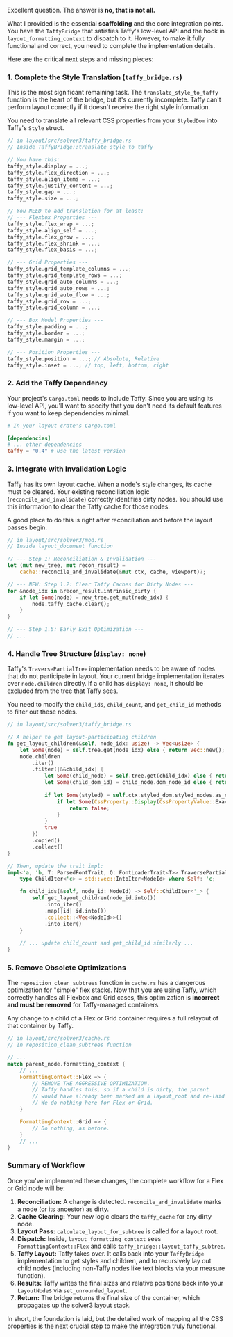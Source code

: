 Excellent question. The answer is **no, that is not all.**

What I provided is the essential **scaffolding** and the core integration points. You have the `TaffyBridge` that satisfies Taffy's low-level API and the hook in `layout_formatting_context` to dispatch to it. However, to make it fully functional and correct, you need to complete the implementation details.

Here are the critical next steps and missing pieces:

### 1. Complete the Style Translation (`taffy_bridge.rs`)

This is the most significant remaining task. The `translate_style_to_taffy` function is the heart of the bridge, but it's currently incomplete. Taffy can't perform layout correctly if it doesn't receive the right style information.

You need to translate all relevant CSS properties from your `StyledDom` into Taffy's `Style` struct.

```rust
// in layout/src/solver3/taffy_bridge.rs
// Inside TaffyBridge::translate_style_to_taffy

// You have this:
taffy_style.display = ...;
taffy_style.flex_direction = ...;
taffy_style.align_items = ...;
taffy_style.justify_content = ...;
taffy_style.gap = ...;
taffy_style.size = ...;

// You NEED to add translation for at least:
// --- Flexbox Properties ---
taffy_style.flex_wrap = ...;
taffy_style.align_self = ...;
taffy_style.flex_grow = ...;
taffy_style.flex_shrink = ...;
taffy_style.flex_basis = ...;

// --- Grid Properties ---
taffy_style.grid_template_columns = ...;
taffy_style.grid_template_rows = ...;
taffy_style.grid_auto_columns = ...;
taffy_style.grid_auto_rows = ...;
taffy_style.grid_auto_flow = ...;
taffy_style.grid_row = ...;
taffy_style.grid_column = ...;

// --- Box Model Properties ---
taffy_style.padding = ...;
taffy_style.border = ...;
taffy_style.margin = ...;

// --- Position Properties ---
taffy_style.position = ...; // Absolute, Relative
taffy_style.inset = ...; // top, left, bottom, right
```

### 2. Add the Taffy Dependency

Your project's `Cargo.toml` needs to include Taffy. Since you are using its low-level API, you'll want to specify that you don't need its default features if you want to keep dependencies minimal.

```toml
# In your layout crate's Cargo.toml

[dependencies]
# ... other dependencies
taffy = "0.4" # Use the latest version
```

### 3. Integrate with Invalidation Logic

Taffy has its own layout cache. When a node's style changes, its cache must be cleared. Your existing reconciliation logic (`reconcile_and_invalidate`) correctly identifies dirty nodes. You should use this information to clear the Taffy cache for those nodes.

A good place to do this is right after reconciliation and before the layout passes begin.

```rust
// in layout/src/solver3/mod.rs
// Inside layout_document function

// --- Step 1: Reconciliation & Invalidation ---
let (mut new_tree, mut recon_result) =
    cache::reconcile_and_invalidate(&mut ctx, cache, viewport)?;

// --- NEW: Step 1.2: Clear Taffy Caches for Dirty Nodes ---
for &node_idx in &recon_result.intrinsic_dirty {
    if let Some(node) = new_tree.get_mut(node_idx) {
        node.taffy_cache.clear();
    }
}

// --- Step 1.5: Early Exit Optimization ---
// ...
```

### 4. Handle Tree Structure (`display: none`)

Taffy's `TraversePartialTree` implementation needs to be aware of nodes that do not participate in layout. Your current bridge implementation iterates over `node.children` directly. If a child has `display: none`, it should be excluded from the tree that Taffy sees.

You need to modify the `child_ids`, `child_count`, and `get_child_id` methods to filter out these nodes.

```rust
// in layout/src/solver3/taffy_bridge.rs

// A helper to get layout-participating children
fn get_layout_children(&self, node_idx: usize) -> Vec<usize> {
    let Some(node) = self.tree.get(node_idx) else { return Vec::new(); };
    node.children
        .iter()
        .filter(|&&child_idx| {
            let Some(child_node) = self.tree.get(child_idx) else { return false; };
            let Some(child_dom_id) = child_node.dom_node_id else { return true; }; // Anonymous boxes always participate
            
            if let Some(styled) = self.ctx.styled_dom.styled_nodes.as_container().get(child_dom_id) {
                if let Some(CssProperty::Display(CssPropertyValue::Exact(LayoutDisplay::None))) = styled.state.get_style().get(&CssPropertyType::Display) {
                    return false;
                }
            }
            true
        })
        .copied()
        .collect()
}

// Then, update the trait impl:
impl<'a, 'b, T: ParsedFontTrait, Q: FontLoaderTrait<T>> TraversePartialTree for TaffyBridge<'a, 'b, T, Q> {
    type ChildIter<'c> = std::vec::IntoIter<NodeId> where Self: 'c;

    fn child_ids(&self, node_id: NodeId) -> Self::ChildIter<'_> {
        self.get_layout_children(node_id.into())
            .into_iter()
            .map(|id| id.into())
            .collect::<Vec<NodeId>>()
            .into_iter()
    }
    
    // ... update child_count and get_child_id similarly ...
}
```

### 5. Remove Obsolete Optimizations

The `reposition_clean_subtrees` function in `cache.rs` has a dangerous optimization for "simple" flex stacks. Now that you are using Taffy, which correctly handles all Flexbox and Grid cases, this optimization is **incorrect and must be removed** for Taffy-managed containers.

Any change to a child of a Flex or Grid container requires a full relayout of that container by Taffy.

```rust
// in layout/src/solver3/cache.rs
// In reposition_clean_subtrees function

// ...
match parent_node.formatting_context {
    // ...
    FormattingContext::Flex => {
        // REMOVE THE AGGRESSIVE OPTIMIZATION.
        // Taffy handles this, so if a child is dirty, the parent
        // would have already been marked as a layout_root and re-laid out by Taffy.
        // We do nothing here for Flex or Grid.
    }

    FormattingContext::Grid => {
        // Do nothing, as before.
    }
    // ...
}
```

### Summary of Workflow

Once you've implemented these changes, the complete workflow for a Flex or Grid node will be:

1.  **Reconciliation:** A change is detected. `reconcile_and_invalidate` marks a node (or its ancestor) as dirty.
2.  **Cache Clearing:** Your new logic clears the `taffy_cache` for any dirty node.
3.  **Layout Pass:** `calculate_layout_for_subtree` is called for a layout root.
4.  **Dispatch:** Inside, `layout_formatting_context` sees `FormattingContext::Flex` and calls `taffy_bridge::layout_taffy_subtree`.
5.  **Taffy Layout:** Taffy takes over. It calls back into your `TaffyBridge` implementation to get styles and children, and to recursively lay out child nodes (including non-Taffy nodes like text blocks via your measure function).
6.  **Results:** Taffy writes the final sizes and relative positions back into your `LayoutNode`s via `set_unrounded_layout`.
7.  **Return:** The bridge returns the final size of the container, which propagates up the solver3 layout stack.

In short, the foundation is laid, but the detailed work of mapping all the CSS properties is the next crucial step to make the integration truly functional.